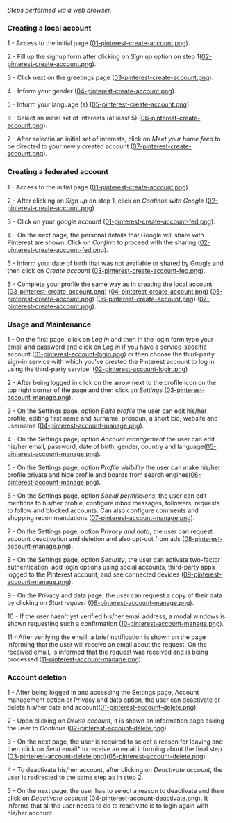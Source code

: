 
*Steps performed via a web browser.*

### Creating a local account

1 - Access to the initial page ([01-pinterest-create-account.png](./create/01-pinterest-create-account.png)).


2 - Fill up the signup form after clicking on *Sign up* option on step 1([02-pinterest-create-account.png](./create/02-pinterest-create-account.png)).

3 - Click next on the greetings page ([03-pinterest-create-account.png](./create/03-pinterest-create-account.png)).

4 - Inform your gender ([04-pinterest-create-account.png](./create/04-pinterest-create-account.png)).

5 - Inform your language (s) ([05-pinterest-create-account.png](./create/05-pinterest-create-account.png)).

6 - Select an initial set of interests (at least 5) ([06-pinterest-create-account.png](./create/06-pinterest-create-account.png)).

7 - After selectin an initial set of interests, click on *Meet your home feed* to be directed to your newly created account ([07-pinterest-create-account.png](./create/07-pinterest-create-account.png)).


### Creating a federated account

1 - Access to the initial page ([01-pinterest-create-account.png](./create/01-pinterest-create-account.png)).

2 - After clicking on *Sign up* on step 1, click on *Continue with Google* ([02-pinterest-create-account.png](./create/02-pinterest-create-account.png)).

3 - Click on your google account ([01-pinterest-create-account-fed.png](./create/01-pinterest-create-account-fed.png)).


4 - On the next page, the personal details that Google will share with Pinterest are shown. Click on *Confirm* to proceed with the sharing ([02-pinterest-create-account-fed.png](./create/02-pinterest-create-account-fed.png)).

5 - Inform your date of birth that was not available or shared by Google and then click on *Create account* ([03-pinterest-create-account-fed.png](./create/03-pinterest-create-account-fed.png)).

6 - Complete your profile the same way as in creating the local account ([03-pinterest-create-account.png](./create/03-pinterest-create-account.png))
([04-pinterest-create-account.png](./create/04-pinterest-create-account.png))
([05-pinterest-create-account.png](./create/05-pinterest-create-account.png))
([06-pinterest-create-account.png](./create/06-pinterest-create-account.png))
([07-pinterest-create-account.png](./create/07-pinterest-create-account.png)).


### Usage and Maintenance

1 - On the first page, click on *Log in* and then in the login form type your email and password and click on *Log in* if you have a service-specific account ([01-pinterest-account-login.png](./usage/01-pinterest-account-login.png)) or then choose the third-party sign-in service with which you've created the Pinterest account to log in using the third-party service. ([02-pinterest-account-login.png](./usage/02-pinterest-account-login.png))

2 - After being logged in click on the arrow next to the profile icon on the top right corner of the page and then click on *Settings* ([03-pinterest-account-manage.png](./usage/03-pinterest-account-manage.png)).

3 - On the Settings page, option *Edite profile* the user can edit his/her profile, editing first name and surname, pronoun, a short bio, website and username ([04-pinterest-account-manage.png](./usage/04-pinterest-account-manage.png)).

4 - On the Settings page, option *Account management* the user can edit his/her email, password, date of birth, gender, country and language([05-pinterest-account-manage.png](./usage/05-pinterest-account-manage.png)).

5 - On the Settings page, option *Profile visibility* the user can make his/her profile private and hide profile and boards from search engines([06-pinterest-account-manage.png](./usage/06-pinterest-account-manage.png)).

6 - On the Settings page, option *Social permissions*, the user can edit mentions to his/her profile, configure inbox messages, followers, requests to follow and blocked accounts. Can also configure comments and shopping recommendations ([07-pinterest-account-manage.png](./usage/07-pinterest-account-manage.png)).

7 - On the Settings page, option *Privacy and data*, the user can request account deactivation and deletion and also opt-out from ads ([08-pinterest-account-manage.png](./usage/08-pinterest-account-manage.png)).
 
8 - On the Settings page, option *Security*,  the user can activate two-factor authentication, add login options using social accounts, third-party apps logged to the Pinterest account, and see connected devices ([09-pinterest-account-manage.png](./usage/09-pinterest-account-manage.png)).
 
9 - On the Privacy and data page, the user can request a copy of their data by clicking on *Start request* ([08-pinterest-account-manage.png](./usage/08-pinterest-account-manage.png)).

10 - If the user hasn't yet verified his/her email address, a modal windows is shown requesting such a confirmation ([10-pinterest-account-manage.png](./usage/10-pinterest-account-manage.png)).

11 - After verifying the email, a brief notification is shown on the page informing that the user will receive an email about the request. On the received email, is informed that the request was received and is being processed ([11-pinterest-account-manage.png](./usage/11-pinterest-account-manage.png)).


### Account deletion

1 - After being logged in and accessing the Settings page, Account management option or Privacy and data option, the user can deactivate or delete his/her data and account([01-pinterest-account-delete.png](./deletion/01-pinterest-account-delete.png)).

2 - Upon clicking on *Delete account*, it is shown an information page asking the user to *Continue* ([02-pinterest-account-delete.png](./deletion/02-pinterest-account-delete.png)).

3 - On the next page, the user is required to select a reason for leaving and then click on _Send_ email* to receive an email informing about the final step ([03-pinterest-account-delete.png](./deletion/03-pinterest-account-delete.png))([05-pinterest-account-delete.png](./deletion/05-pinterest-account-delete.png)).

4 - To deactivate his/her account, after clicking on *Deactivate account*, the user is redirected to the same step as in step 2.

5 - On the next page, the user has to select a reason to deactivate and then click on *Deactivate account* ([04-pinterest-account-deactivate.png](./deletion/04-pinterest-account-deactivate.png)). It informs that all the user needs to do to reactivate is to login again with his/her account.
